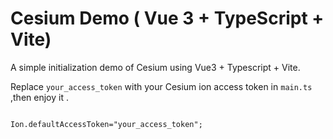 # Cesium Demo ( Vue 3 + TypeScript + Vite)

A simple initialization demo of Cesium using Vue3 + Typescript + Vite.

Replace `your_access_token` with your Cesium ion access token in `main.ts` ,then enjoy it .

```

Ion.defaultAccessToken="your_access_token";

```
